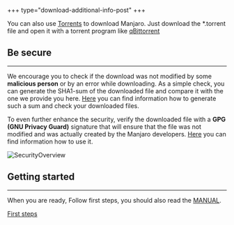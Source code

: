 +++
type="download-additional-info-post"
+++

You can also use [Torrents](https://en.wikipedia.org/wiki/BitTorrent) to download Manjaro.
Just download the *.torrent file and open it with a torrent program like [qBittorrent](http://www.qbittorrent.org/)

## Be secure
---

We encourage you to check if the download was not modified by some **malicious person** or by an error while downloading. As a simple check, you can generate the SHA1-sum of the downloaded file and compare it with the one we provide you here.
[Here](https://wiki.manjaro.org/index.php?title=Check_a_Downloaded_ISO_Image_For_Errors) you can find information how to generate such a sum and check your downloaded files.

To even further enhance the security, verify the downloaded file with a **GPG (GNU Privacy Guard)** signature that will ensure that the file was not modified and was actually created by the Manjaro developers.
[Here](https://wiki.manjaro.org/index.php?title=How-to_verify_GPG_key_of_official_.ISO_images) you can find information how to use it.

![SecurityOverview](/img/download/check_download_pipeline.png)

## Getting started
---

When you are ready, Follow first steps, you should also read the <a href="https://manjaro.org/support/userguide/">MANUAL</a>.

<a href="/support/firststeps" class="btn btn-success btn-xl">First steps</a>
